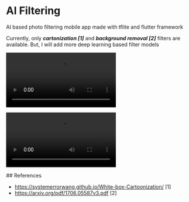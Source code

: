 # AI Filtering

AI based photo filtering mobile app made with tflite and flutter framework

Currently, only ***cartonization [1]*** and ***background removal [2]*** filters are available. But, I will add more deep learning based filter models

<video src="./screenshots/screencapture1.mp4"></video>

<video src="./screenshots/screencapture2.mp4"></video>



## References

- https://systemerrorwang.github.io/White-box-Cartoonization/ [1]
- https://arxiv.org/pdf/1706.05587v3.pdf [2]